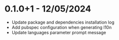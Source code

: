 # 0.1.0+1 - 12/05/2024

- Update package and dependencies installation log
- Add pubspec configuration when generating l10n
- Update languages parameter prompt message